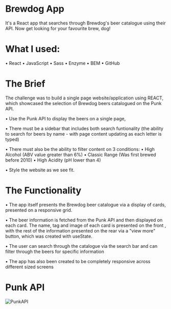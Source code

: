 # Brewdog App
It's a React app that searches through Brewdog's beer catalogue using their API. Now get looking for your favourite brew, dog! 

# What I used:
•	React
•	JavaScript
•	Sass
•	Enzyme
•	BEM
•	GitHub

# The Brief
The challenge was to build a single page website/application using REACT, which showcased the selection of Brewdog beers catalogued on the Punk API. 

• Use the Punk API to display the beers on a single page, 

• There must be a sidebar that includes both search funtionality (the ability to search for beers by name - with page content updating as each letter is typed) 

• There must also be the ability to filter content on 3 conditions:
    • High Alcohol (ABV value greater than 6%)
    • Classic Range (Was first brewed before 2010)
    • High Acidity (pH lower than 4)

• Style the website as we see fit.

# The Functionality
•	The app itself presents the Brewdog beer catalogue via a display of cards, presented on a responsive grid. 

•	The beer information is fetched from the Punk API and then displayed on each card. The name, tag and image of each card is presented on the front , with the rest of the information presented on the rear via a "view more" button, which was created with useState.

•	The user can search through the catalogue via the search bar and can filter through the beers for specific information

•	The app has also been created to be completely responsive across different sized screens

# Punk API
![PunkAPI](https://user-images.githubusercontent.com/93707792/176680268-74cb56df-5c10-41a5-9bb7-d051ec2d9bca.jpg)
